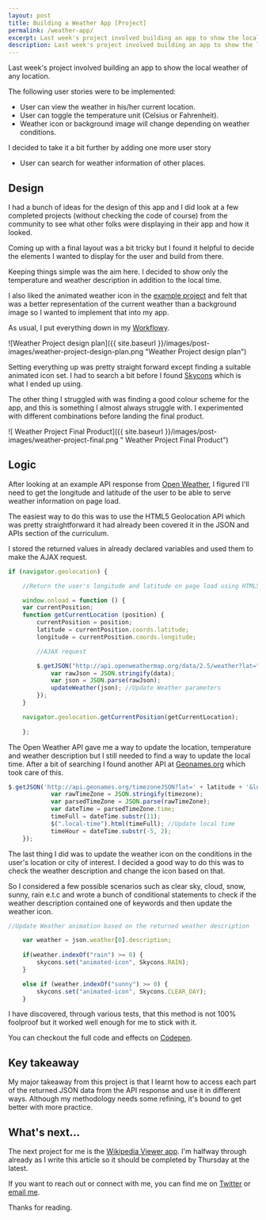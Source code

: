 ```yaml
---
layout: post
title: Building a Weather App [Project]
permalink: /weather-app/
excerpt: Last week's project involved building an app to show the local weather of any location. Read on to find out how I did it.
description: Last week's project involved building an app to show the local weather of any location.
---
```


Last week's project involved building an app to show the local weather of any location.

The following user stories were to be implemented:

- User can view the weather in his/her current location.
- User can toggle the temperature unit (Celsius or Fahrenheit).
- Weather icon or background image will change depending on weather conditions.

I decided to take it a bit further by adding one more user story 

- User can search for weather information of other places.

Design
---

I had a bunch of ideas for the design of this app and I did look at a few completed  projects (without checking the code of course) from the community to see what other folks were displaying in their app and how it looked.

Coming up with a final layout was a bit tricky but I found it helpful to decide the elements I wanted to display for the user and build from there.

Keeping things simple was the aim here. I decided to show only the temperature and weather description in addition to the local time. 

I also liked the animated weather icon in the [example project](http://codepen.io/FreeCodeCamp/full/bELRjV) and felt that was a better representation of the current weather than a background image so I wanted to implement that into my app.

As usual, I put everything down in my [Workflowy](https://workflowy.com/invite/2dbe7482.lnx).

![Weather Project design plan]({{ site.baseurl }}/images/post-images/weather-project-design-plan.png  "Weather Project design plan")

Setting everything up was pretty straight forward except finding a suitable animated icon set. I had to search a bit before I found [Skycons](https://darkskyapp.github.io/skycons/) which is what I ended up using.

The other thing I struggled with was finding a good colour scheme for the app, and this is something I almost always struggle with. I experimented with different combinations before landing the final product.

![ Weather Project Final Product]({{ site.baseurl }}/images/post-images/weather-project-final.png  " Weather Project Final Product")

Logic
---

After looking at an example API response from [Open Weather](http://openweathermap.org/current#geo), I figured I'll need to get the longitude and latitude of the user to be able to serve weather information on page load.

The easiest way to do this was to use the HTML5 Geolocation API which was pretty straightforward it had already been covered it in the JSON and APIs section of the curriculum.

I stored the returned values in already declared variables and used them to make the AJAX request.

```javascript
if (navigator.geolocation) {

	//Return the user's longitude and latitude on page load using HTML5 geolocation API

	window.onload = function () {
	var currentPosition;
	function getCurrentLocation (position) {
		currentPosition = position;
		latitude = currentPosition.coords.latitude;
		longitude = currentPosition.coords.longitude;

		//AJAX request

		$.getJSON("http://api.openweathermap.org/data/2.5/weather?lat=" + latitude + "&lon=" + longitude + "&APPID=******************", function (data) {
			var rawJson = JSON.stringify(data);
			var json = JSON.parse(rawJson);
			updateWeather(json); //Update Weather parameters
		});
	}

	navigator.geolocation.getCurrentPosition(getCurrentLocation);
	
	};
```

The Open Weather API gave me a way to update the location, temperature and weather description but I still needed to find a way to update the local time. After a bit of searching I found another API at [Geonames.org](http://geonames.org/) which took care of this.

```javascript
$.getJSON('http://api.geonames.org/timezoneJSON?lat=' + latitude + '&lng=' + longitude + '&username=ayoisaiah', function(timezone) {
			var rawTimeZone = JSON.stringify(timezone);
			var parsedTimeZone = JSON.parse(rawTimeZone);
			var dateTime = parsedTimeZone.time;
			timeFull = dateTime.substr(11);
			$(".local-time").html(timeFull); //Update local time
			timeHour = dateTime.substr(-5, 2);
	});
```
The last thing I did was to update the weather icon on the conditions in the user's location or city of interest. I decided a good way to do this was to check the weather description and change the icon based on that. 

So I considered a few possible scenarios such as clear sky, cloud, snow, sunny, rain e.t.c and wrote a bunch of conditional statements to check if the weather description contained one of keywords and then update the weather icon.

```javascript
//Update Weather animation based on the returned weather description

	var weather = json.weather[0].description;
	
	if(weather.indexOf("rain") >= 0) {
		skycons.set("animated-icon", Skycons.RAIN);
	}

	else if (weather.indexOf("sunny") >= 0) {
		skycons.set("animated-icon", Skycons.CLEAR_DAY);
	}

```
I have discovered, through various tests, that this method is not 100% foolproof but it worked well enough for me to stick with it.

You can checkout the full code and effects on [Codepen](http://codepen.io/ayoisaiah/full/LNLzgx/).

Key takeaway
---

My major takeaway from this project is that I learnt how to access each part of the returned JSON data from the API response and use it in different ways. Although my methodology needs some refining, it's bound to get better with more practice.

What's next... 
---

The next project for me is the [Wikipedia Viewer app](https://www.freecodecamp.com/challenges/build-a-wikipedia-viewer). I'm halfway through already as I write this article so it should be completed by Thursday at the latest.

If you want to reach out or connect with me, you can find me on [Twitter](https://twitter.com/ayisaiah) or [email me](mailto:ayisaiah@gmail.com).

Thanks for reading.